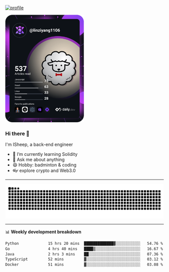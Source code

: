 [![profile](https://user-images.githubusercontent.com/54968314/208005045-e4b42f3b-833d-4242-bfcc-e764865553a2.svg)](https://www.calligrapher.ai/)

<a href="https://app.daily.dev/linziyang1106"><img src="/devcard.png" width="250" alt="ISheep's Dev Card"/></a>

### Hi there 🐏

I'm ISheep, a back-end engineer

- 🔭 I’m currently learning Solidity
- 💬 Ask me about anything
- 😄 Hobby: badminton & coding
- 👓 explore crypto and Web3.0

-------

![](https://raw.githubusercontent.com/ISheepp/ISheepp/output/github-contribution-grid-snake.svg)

-------

📊 **Weekly development breakdown**
<!--START_SECTION:waka-->

```txt
Python             15 hrs 20 mins  █████████████▓░░░░░░░░░░░   54.76 %
Go                 4 hrs 40 mins   ████▒░░░░░░░░░░░░░░░░░░░░   16.67 %
Java               2 hrs 3 mins    ██░░░░░░░░░░░░░░░░░░░░░░░   07.36 %
TypeScript         52 mins         ▓░░░░░░░░░░░░░░░░░░░░░░░░   03.12 %
Docker             51 mins         ▓░░░░░░░░░░░░░░░░░░░░░░░░   03.08 %
```

<!--END_SECTION:waka-->
